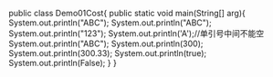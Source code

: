 public class Demo01Cost{
	public static void main(String[] arg){
	System.out.println("ABC");
	System.out.println("ABC");
	System.out.println("123");
	System.out.println('A');//单引号中间不能空
	System.out.println("ABC");
	System.out.println(300);
	System.out.println(300.33);
	System.out.println(true);
	System.out.println(False);
	}
}